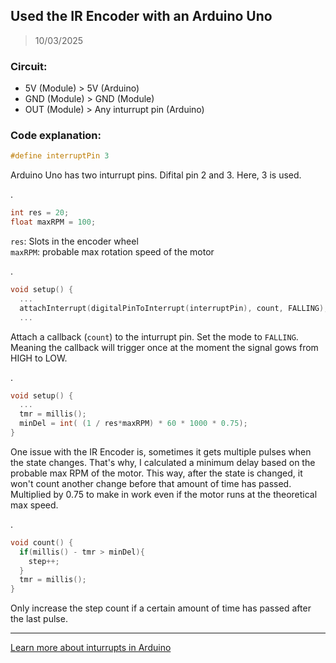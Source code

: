 ## Used the IR Encoder with an Arduino Uno

> 10/03/2025

### Circuit:
- 5V (Module) > 5V (Arduino)
- GND (Module) > GND (Module)
- OUT (Module) > Any inturrupt pin (Arduino)


### Code explanation:


```cpp
#define interruptPin 3
```
Arduino Uno has two inturrupt pins. Difital pin 2 and 3. Here, 3 is used.

.

```cpp
int res = 20;
float maxRPM = 100;
```
`res`: Slots in the encoder wheel<br>
`maxRPM`: probable max rotation speed of the motor

.

```cpp
void setup() {
  ...
  attachInterrupt(digitalPinToInterrupt(interruptPin), count, FALLING);
  ...
```
Attach a callback (`count`) to the inturrupt pin. Set the mode to `FALLING`. Meaning the callback will trigger once at the moment the signal gows from HIGH to LOW.

.

```cpp
void setup() {
  ...
  tmr = millis();
  minDel = int( (1 / res*maxRPM) * 60 * 1000 * 0.75);
}
```
One issue with the IR Encoder is, sometimes it gets multiple pulses when the state changes. That's why, I calculated a minimum delay based on the probable max RPM of the motor. This way, after the state is changed, it won't count another change before that amount of time has passed. Multiplied by 0.75 to make in work even if the motor runs at the theoretical max speed.

.

```cpp
void count() {
  if(millis() - tmr > minDel){
    step++;
  }
  tmr = millis();
}
```
Only increase the step count if a certain amount of time has passed after the last pulse.

---

[Learn more about inturrupts in Arduino](https://www.arduino.cc/reference/cs/language/functions/external-interrupts/attachinterrupt/)
